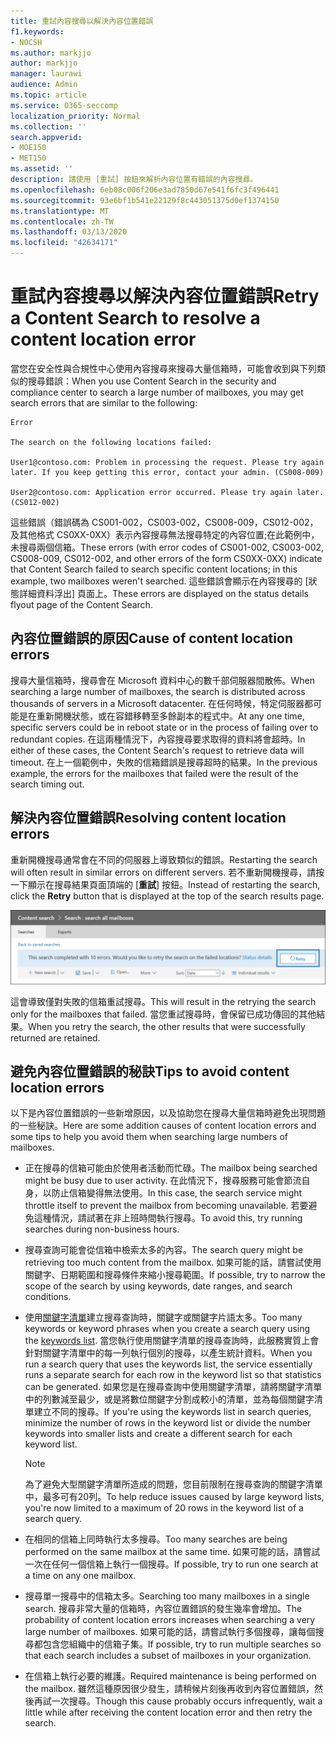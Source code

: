 ```yaml
---
title: 重試內容搜尋以解決內容位置錯誤
f1.keywords:
- NOCSH
ms.author: markjjo
author: markjjo
manager: laurawi
audience: Admin
ms.topic: article
ms.service: O365-seccomp
localization_priority: Normal
ms.collection: ''
search.appverid:
- MOE150
- MET150
ms.assetid: ''
description: 請使用 [重試] 按鈕來解析內容位置有錯誤的內容搜尋。
ms.openlocfilehash: 6eb08c006f206e3ad7850d67e541f6fc3f496441
ms.sourcegitcommit: 93e6bf1b541e22129f8c443051375d0ef1374150
ms.translationtype: MT
ms.contentlocale: zh-TW
ms.lasthandoff: 03/13/2020
ms.locfileid: "42634171"
---
```

# <a name="retry-a-content-search-to-resolve-a-content-location-error"></a><span data-ttu-id="f0965-103">重試內容搜尋以解決內容位置錯誤</span><span class="sxs-lookup"><span data-stu-id="f0965-103">Retry a Content Search to resolve a content location error</span></span>

<span data-ttu-id="f0965-104">當您在安全性與合規性中心使用內容搜尋來搜尋大量信箱時，可能會收到與下列類似的搜尋錯誤：</span><span class="sxs-lookup"><span data-stu-id="f0965-104">When you use Content Search in the security and compliance center to search a large number of mailboxes, you may get search errors that are similar to the following:</span></span>

```text
Error

The search on the following locations failed:

User1@contoso.com: Problem in processing the request. Please try again later. If you keep getting this error, contact your admin. (CS008-009)

User2@contoso.com: Application error occurred. Please try again later. (CS012-002)
```

<span data-ttu-id="f0965-105">這些錯誤（錯誤碼為 CS001-002，CS003-002，CS008-009，CS012-002，及其他格式 CS0XX-0XX）表示內容搜尋無法搜尋特定的內容位置;在此範例中，未搜尋兩個信箱。</span><span class="sxs-lookup"><span data-stu-id="f0965-105">These errors (with error codes of CS001-002, CS003-002, CS008-009, CS012-002, and other errors of the form CS0XX-0XX) indicate that Content Search failed to search specific content locations; in this example, two mailboxes weren't searched.</span></span> <span data-ttu-id="f0965-106">這些錯誤會顯示在內容搜尋的 [狀態詳細資料浮出] 頁面上。</span><span class="sxs-lookup"><span data-stu-id="f0965-106">These errors are displayed on the status details flyout page of the Content Search.</span></span>

## <a name="cause-of-content-location-errors"></a><span data-ttu-id="f0965-107">內容位置錯誤的原因</span><span class="sxs-lookup"><span data-stu-id="f0965-107">Cause of content location errors</span></span>

<span data-ttu-id="f0965-108">搜尋大量信箱時，搜尋會在 Microsoft 資料中心的數千部伺服器間散佈。</span><span class="sxs-lookup"><span data-stu-id="f0965-108">When searching a large number of mailboxes, the search is distributed across thousands of servers in a Microsoft datacenter.</span></span> <span data-ttu-id="f0965-109">在任何時候，特定伺服器都可能是在重新開機狀態，或在容錯移轉至多餘副本的程式中。</span><span class="sxs-lookup"><span data-stu-id="f0965-109">At any one time, specific servers could be in reboot state or in the process of failing over to redundant copies.</span></span> <span data-ttu-id="f0965-110">在這兩種情況下，內容搜尋要求取得的資料將會超時。</span><span class="sxs-lookup"><span data-stu-id="f0965-110">In either of these cases, the Content Search's request to retrieve data will timeout.</span></span> <span data-ttu-id="f0965-111">在上一個範例中，失敗的信箱錯誤是搜尋超時的結果。</span><span class="sxs-lookup"><span data-stu-id="f0965-111">In the previous example, the errors for the mailboxes that failed were the result of the search timing out.</span></span>

## <a name="resolving-content-location-errors"></a><span data-ttu-id="f0965-112">解決內容位置錯誤</span><span class="sxs-lookup"><span data-stu-id="f0965-112">Resolving content location errors</span></span>

<span data-ttu-id="f0965-113">重新開機搜尋通常會在不同的伺服器上導致類似的錯誤。</span><span class="sxs-lookup"><span data-stu-id="f0965-113">Restarting the search will often result in similar errors on different servers.</span></span> <span data-ttu-id="f0965-114">若不重新開機搜尋，請按一下顯示在搜尋結果頁面頂端的 [**重試**] 按鈕。</span><span class="sxs-lookup"><span data-stu-id="f0965-114">Instead of restarting the search, click the **Retry** button that is displayed at the top of the search results page.</span></span>

![按一下 [重試] 按鈕以解決內容位置錯誤](../media/retrycontentsearch3.png)

<span data-ttu-id="f0965-116">這會導致僅對失敗的信箱重試搜尋。</span><span class="sxs-lookup"><span data-stu-id="f0965-116">This will result in the retrying the search only for the mailboxes that failed.</span></span> <span data-ttu-id="f0965-117">當您重試搜尋時，會保留已成功傳回的其他結果。</span><span class="sxs-lookup"><span data-stu-id="f0965-117">When you retry the search, the other results that were successfully returned are retained.</span></span>

## <a name="tips-to-avoid-content-location-errors"></a><span data-ttu-id="f0965-118">避免內容位置錯誤的秘訣</span><span class="sxs-lookup"><span data-stu-id="f0965-118">Tips to avoid content location errors</span></span>

<span data-ttu-id="f0965-119">以下是內容位置錯誤的一些新增原因，以及協助您在搜尋大量信箱時避免出現問題的一些秘訣。</span><span class="sxs-lookup"><span data-stu-id="f0965-119">Here are some addition causes of content location errors and some tips to help you avoid them when searching large numbers of mailboxes.</span></span>

- <span data-ttu-id="f0965-120">正在搜尋的信箱可能由於使用者活動而忙碌。</span><span class="sxs-lookup"><span data-stu-id="f0965-120">The mailbox being searched might be busy due to user activity.</span></span> <span data-ttu-id="f0965-121">在此情況下，搜尋服務可能會節流自身，以防止信箱變得無法使用。</span><span class="sxs-lookup"><span data-stu-id="f0965-121">In this case, the search service might throttle itself to prevent the mailbox from becoming unavailable.</span></span> <span data-ttu-id="f0965-122">若要避免這種情況，請試著在非上班時間執行搜尋。</span><span class="sxs-lookup"><span data-stu-id="f0965-122">To avoid this, try running searches during non-business hours.</span></span>

- <span data-ttu-id="f0965-123">搜尋查詢可能會從信箱中檢索太多的內容。</span><span class="sxs-lookup"><span data-stu-id="f0965-123">The search query might be retrieving too much content from the mailbox.</span></span> <span data-ttu-id="f0965-124">如果可能的話，請嘗試使用關鍵字、日期範圍和搜尋條件來縮小搜尋範圍。</span><span class="sxs-lookup"><span data-stu-id="f0965-124">If possible, try to narrow the scope of the search by using keywords, date ranges, and search conditions.</span></span>

- <span data-ttu-id="f0965-125">使用[關鍵字清單](view-keyword-statistics-for-content-search.md#get-keyword-statistics-for-content-searches)建立搜尋查詢時，關鍵字或關鍵字片語太多。</span><span class="sxs-lookup"><span data-stu-id="f0965-125">Too many keywords or keyword phrases when you create a search query using the [keywords list](view-keyword-statistics-for-content-search.md#get-keyword-statistics-for-content-searches).</span></span> <span data-ttu-id="f0965-126">當您執行使用關鍵字清單的搜尋查詢時，此服務實質上會針對關鍵字清單中的每一列執行個別的搜尋，以產生統計資料。</span><span class="sxs-lookup"><span data-stu-id="f0965-126">When you run a search query that uses the keywords list, the service essentially runs a separate search for each row in the keyword list so that statistics can be generated.</span></span> <span data-ttu-id="f0965-127">如果您是在搜尋查詢中使用關鍵字清單，請將關鍵字清單中的列數減至最少，或是將數位關鍵字分割成較小的清單，並為每個關鍵字清單建立不同的搜尋。</span><span class="sxs-lookup"><span data-stu-id="f0965-127">If you're using the keywords list in search queries, minimize the number of rows in the keyword list or divide the number keywords into smaller lists and create a different search for each keyword list.</span></span>

  > [!NOTE]
  > <span data-ttu-id="f0965-128">為了避免大型關鍵字清單所造成的問題，您目前限制在搜尋查詢的關鍵字清單中，最多可有20列。</span><span class="sxs-lookup"><span data-stu-id="f0965-128">To help reduce issues caused by large keyword lists, you're now limited to a maximum of 20 rows in the keyword list of a search query.</span></span>

- <span data-ttu-id="f0965-129">在相同的信箱上同時執行太多搜尋。</span><span class="sxs-lookup"><span data-stu-id="f0965-129">Too many searches are being performed on the same mailbox at the same time.</span></span> <span data-ttu-id="f0965-130">如果可能的話，請嘗試一次在任何一個信箱上執行一個搜尋。</span><span class="sxs-lookup"><span data-stu-id="f0965-130">If possible, try to run one search at a time on any one mailbox.</span></span>

- <span data-ttu-id="f0965-131">搜尋單一搜尋中的信箱太多。</span><span class="sxs-lookup"><span data-stu-id="f0965-131">Searching too many mailboxes in a single search.</span></span> <span data-ttu-id="f0965-132">搜尋非常大量的信箱時，內容位置錯誤的發生幾率會增加。</span><span class="sxs-lookup"><span data-stu-id="f0965-132">The probability of content location errors increases when searching a very large number of mailboxes.</span></span> <span data-ttu-id="f0965-133">如果可能的話，請嘗試執行多個搜尋，讓每個搜尋都包含您組織中的信箱子集。</span><span class="sxs-lookup"><span data-stu-id="f0965-133">If possible, try to run multiple searches so that each search includes a subset of  mailboxes in your organization.</span></span>

- <span data-ttu-id="f0965-134">在信箱上執行必要的維護。</span><span class="sxs-lookup"><span data-stu-id="f0965-134">Required maintenance is being performed on the mailbox.</span></span> <span data-ttu-id="f0965-135">雖然這種原因很少發生，請稍候片刻後再收到內容位置錯誤，然後再試一次搜尋。</span><span class="sxs-lookup"><span data-stu-id="f0965-135">Though this cause probably occurs infrequently, wait a little while after receiving the content location error and then retry the search.</span></span>
